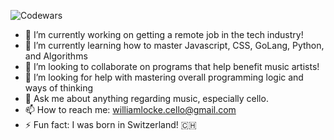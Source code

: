 ![Codewars](https://www.codewars.com/users/dopecello/badges/large)

- 🔭 I’m currently working on getting a remote job in the tech industry!
- 🌱 I’m currently learning how to master Javascript, CSS, GoLang, Python, and Algorithms
- 👯 I’m looking to collaborate on programs that help benefit music artists!
- 🤔 I’m looking for help with mastering overall programming logic and ways of thinking
- 💬 Ask me about anything regarding music, especially cello.
- 📫 How to reach me: williamlocke.cello@gmail.com
- ⚡ Fun fact: I was born in Switzerland! :switzerland:

